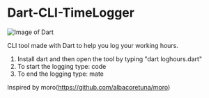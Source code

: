 # Dart-CLI-TimeLogger

![Image of Dart](https://cdn-images-1.medium.com/max/1600/1*F1HheGwiEFSxdTcYOuFgeA.png)

CLI tool made with Dart to help you log your working hours.

1. Install dart and then open the tool by typing "dart loghours.dart"
2. To start the logging type: code
3. To end the logging type: mate


Inspired by moro(https://github.com/albacoretuna/moro)



